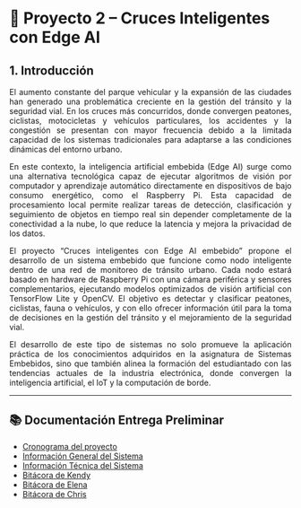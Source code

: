 # 🚦 Proyecto 2 – Cruces Inteligentes con Edge AI  

## 1. Introducción  
<p align="justify">
El aumento constante del parque vehicular y la expansión de las ciudades han generado una problemática creciente en la gestión del tránsito y la seguridad vial. En los cruces más concurridos, donde convergen peatones, ciclistas, motocicletas y vehículos particulares, los accidentes y la congestión se presentan con mayor frecuencia debido a la limitada capacidad de los sistemas tradicionales para adaptarse a las condiciones dinámicas del entorno urbano.
</p>
<p align="justify">
En este contexto, la inteligencia artificial embebida (Edge AI) surge como una alternativa tecnológica capaz de ejecutar algoritmos de visión por computador y aprendizaje automático directamente en dispositivos de bajo consumo energético, como el Raspberry Pi. Esta capacidad de procesamiento local permite realizar tareas de detección, clasificación y seguimiento de objetos en tiempo real sin depender completamente de la conectividad a la nube, lo que reduce la latencia y mejora la privacidad de los datos.
</p>
<p align="justify">
El proyecto “Cruces inteligentes con Edge AI embebido” propone el desarrollo de un sistema embebido que funcione como nodo inteligente dentro de una red de monitoreo de tránsito urbano. Cada nodo estará basado en hardware de Raspberry Pi con una cámara periférica y sensores complementarios, ejecutando modelos optimizados de visión artificial con TensorFlow Lite y OpenCV. El objetivo es detectar y clasificar peatones, ciclistas, fauna o vehículos, y con ello ofrecer información útil para la toma de decisiones en la gestión del tránsito y el mejoramiento de la seguridad vial.
</p>
<p align="justify">
El desarrollo de este tipo de sistemas no solo promueve la aplicación práctica de los conocimientos adquiridos en la asignatura de Sistemas Embebidos, sino que también alinea la formación del estudiantado con las tendencias actuales de la industria electrónica, donde convergen la inteligencia artificial, el IoT y la computación de borde.
</p>

---
## 📚 Documentación Entrega Preliminar
- [Cronograma del proyecto](docs/CRONOGRAMA.md)
- [Información General del Sistema](docs/INFORMACION-GENERAL.md)
- [Información Técnica del Sistema](docs/INFORMACION-TECNICA.md)
- [Bitácora de Kendy](docs/BITACORA-KENDY.md)
- [Bitácora de Elena](docs/BITACORA-ELENA.md)
- [Bitácora de Chris](docs/BITACORA-CHRIS.md)

